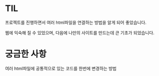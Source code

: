 # TIL

프로젝트를 진행하면서 여러 html파일을 연결하는 방법을 알게 되어 좋았습니다.

웹에 익숙해 질 수 있었으며, 다음에 나만의 사이트를 만드는데 큰 기초가 되었습니다.



# 궁금한 사항

여러 html파일에 공통적으로 있는 코드를 한번에 변경하는 방법